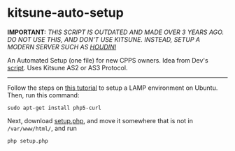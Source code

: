 # kitsune-auto-setup

**IMPORTANT:** *THIS SCRIPT IS OUTDATED AND MADE OVER 3 YEARS AGO. DO NOT USE THIS, AND DON'T USE KITSUNE. INSTEAD, SETUP A MODERN SERVER SUCH AS [HOUDINI](https://github.com/Solero/Houdini)*

An Automated Setup (one file) for new CPPS owners. Idea from Dev's [script](https://aureus.pw/topic/1172-kitsune-auto-setup-script-as2/). Uses Kitsune AS2 or AS3 Protocol.


----------
Follow the steps on [this tutorial](https://www.digitalocean.com/community/tutorials/how-to-install-linux-apache-mysql-php-lamp-stack-on-ubuntu-14-04) to setup a LAMP environment on Ubuntu. Then, run this command:

    sudo apt-get install php5-curl
    
Next, download [setup.php](https://github.com/AmusingThrone/kitsune-auto-setup/releases/download/v0.3-Stable/setup.php), and move it somewhere that is not in `/var/www/html/`, and run

    php setup.php
  
